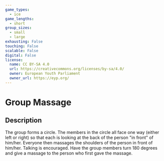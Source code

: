 ```yaml
---
game_types:
  - ice
game_lengths:
  - short
group_sizes:
  - small
  - large
exhausting: False
touching: False
scalable: False
digital: False
license:
  name: CC BY-SA 4.0
  url: https://creativecommons.org/licenses/by-sa/4.0/
  owner: European Youth Parliament
  owner_url: https://eyp.org/
---
```

# Group Massage

## Description
The group forms a circle. The members in the circle all face one way (either left or right) so that each is looking at the back of the person "in front" of him/her. Everyone then massages the shoulders of the person in front of him/her. Talking is
encouraged. Have the group members turn 180 degrees and give a massage to the person who first gave the massage.

